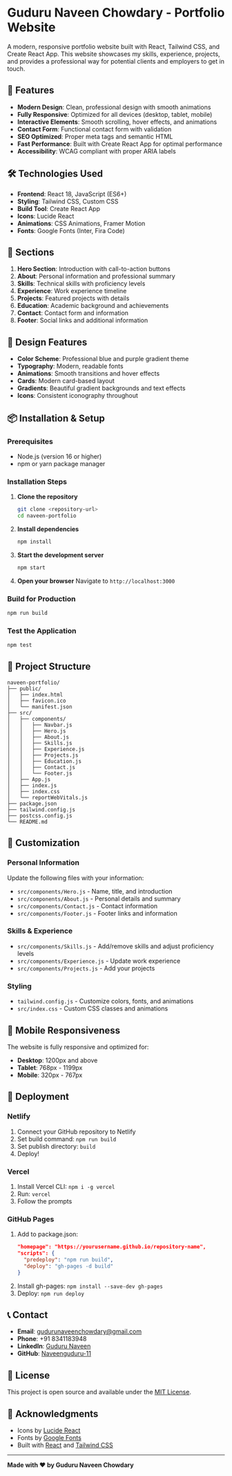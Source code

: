 # Guduru Naveen Chowdary - Portfolio Website

A modern, responsive portfolio website built with React, Tailwind CSS, and Create React App. This website showcases my skills, experience, projects, and provides a professional way for potential clients and employers to get in touch.

## 🚀 Features

- **Modern Design**: Clean, professional design with smooth animations
- **Fully Responsive**: Optimized for all devices (desktop, tablet, mobile)
- **Interactive Elements**: Smooth scrolling, hover effects, and animations
- **Contact Form**: Functional contact form with validation
- **SEO Optimized**: Proper meta tags and semantic HTML
- **Fast Performance**: Built with Create React App for optimal performance
- **Accessibility**: WCAG compliant with proper ARIA labels

## 🛠️ Technologies Used

- **Frontend**: React 18, JavaScript (ES6+)
- **Styling**: Tailwind CSS, Custom CSS
- **Build Tool**: Create React App
- **Icons**: Lucide React
- **Animations**: CSS Animations, Framer Motion
- **Fonts**: Google Fonts (Inter, Fira Code)

## 📱 Sections

1. **Hero Section**: Introduction with call-to-action buttons
2. **About**: Personal information and professional summary
3. **Skills**: Technical skills with proficiency levels
4. **Experience**: Work experience timeline
5. **Projects**: Featured projects with details
6. **Education**: Academic background and achievements
7. **Contact**: Contact form and information
8. **Footer**: Social links and additional information

## 🎨 Design Features

- **Color Scheme**: Professional blue and purple gradient theme
- **Typography**: Modern, readable fonts
- **Animations**: Smooth transitions and hover effects
- **Cards**: Modern card-based layout
- **Gradients**: Beautiful gradient backgrounds and text effects
- **Icons**: Consistent iconography throughout

## 📦 Installation & Setup

### Prerequisites

- Node.js (version 16 or higher)
- npm or yarn package manager

### Installation Steps

1. **Clone the repository**
   ```bash
   git clone <repository-url>
   cd naveen-portfolio
   ```

2. **Install dependencies**
   ```bash
   npm install
   ```

3. **Start the development server**
   ```bash
   npm start
   ```

4. **Open your browser**
   Navigate to `http://localhost:3000`

### Build for Production

```bash
npm run build
```

### Test the Application

```bash
npm test
```

## 📁 Project Structure

```
naveen-portfolio/
├── public/
│   ├── index.html
│   ├── favicon.ico
│   └── manifest.json
├── src/
│   ├── components/
│   │   ├── Navbar.js
│   │   ├── Hero.js
│   │   ├── About.js
│   │   ├── Skills.js
│   │   ├── Experience.js
│   │   ├── Projects.js
│   │   ├── Education.js
│   │   ├── Contact.js
│   │   └── Footer.js
│   ├── App.js
│   ├── index.js
│   ├── index.css
│   └── reportWebVitals.js
├── package.json
├── tailwind.config.js
├── postcss.config.js
└── README.md
```

## 🎯 Customization

### Personal Information
Update the following files with your information:
- `src/components/Hero.js` - Name, title, and introduction
- `src/components/About.js` - Personal details and summary
- `src/components/Contact.js` - Contact information
- `src/components/Footer.js` - Footer links and information

### Skills & Experience
- `src/components/Skills.js` - Add/remove skills and adjust proficiency levels
- `src/components/Experience.js` - Update work experience
- `src/components/Projects.js` - Add your projects

### Styling
- `tailwind.config.js` - Customize colors, fonts, and animations
- `src/index.css` - Custom CSS classes and animations

## 📱 Mobile Responsiveness

The website is fully responsive and optimized for:
- **Desktop**: 1200px and above
- **Tablet**: 768px - 1199px
- **Mobile**: 320px - 767px

## 🚀 Deployment

### Netlify
1. Connect your GitHub repository to Netlify
2. Set build command: `npm run build`
3. Set publish directory: `build`
4. Deploy!

### Vercel
1. Install Vercel CLI: `npm i -g vercel`
2. Run: `vercel`
3. Follow the prompts

### GitHub Pages
1. Add to package.json:
   ```json
   "homepage": "https://yourusername.github.io/repository-name",
   "scripts": {
     "predeploy": "npm run build",
     "deploy": "gh-pages -d build"
   }
   ```
2. Install gh-pages: `npm install --save-dev gh-pages`
3. Deploy: `npm run deploy`

## 📞 Contact

- **Email**: gudurunaveenchowdary@gmail.com
- **Phone**: +91 8341183948
- **LinkedIn**: [Guduru Naveen](https://www.linkedin.com/in/guduru-naveen)
- **GitHub**: [Naveenguduru-11](https://github.com/Naveenguduru-11)

## 📄 License

This project is open source and available under the [MIT License](LICENSE).

## 🙏 Acknowledgments

- Icons by [Lucide React](https://lucide.dev/)
- Fonts by [Google Fonts](https://fonts.google.com/)
- Built with [React](https://reactjs.org/) and [Tailwind CSS](https://tailwindcss.com/)

---

**Made with ❤️ by Guduru Naveen Chowdary** 